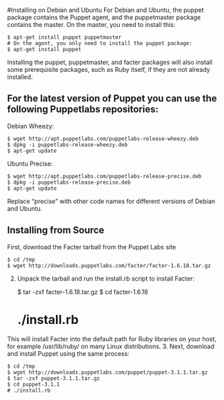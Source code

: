 #Installing on Debian and Ubuntu
For Debian and Ubuntu, the puppet package contains the Puppet agent, and the puppetmaster package contains the
master. On the master, you need to install this:
	
	$ apt-get install puppet puppetmaster
	# On the agent, you only need to install the puppet package:
	$ apt-get install puppet

Installing the puppet, puppetmaster, and facter packages will also install some prerequisite packages, such
as Ruby itself, if they are not already installed.

<h2> For the latest version of Puppet you can use the following Puppetlabs repositories:</h2>
Debian Wheezy:

	$ wget http://apt.puppetlabs.com/puppetlabs-release-wheezy.deb
	$ dpkg -i puppetlabs-release-wheezy.deb
	$ apt-get update

Ubuntu Precise:

	$ wget http://apt.puppetlabs.com/puppetlabs-release-precise.deb
	$ dpkg -i puppetlabs-release-precise.deb
	$ apt-get update
Replace “precise” with other code names for different versions of Debian and Ubuntu.

<h2> Installing from Source </h2>

First, download the Facter tarball from the Puppet Labs site

	$ cd /tmp
	$ wget http://downloads.puppetlabs.com/facter/facter-1.6.18.tar.gz
2. Unpack the tarball and run the install.rb script to install Facter:

	$ tar -zxf facter-1.6.18.tar.gz
	$ cd facter-1.6.18
	# ./install.rb
This will install Facter into the default path for Ruby libraries on your host, for example /usr/lib/ruby/ on many
Linux distributions.
3. Next, download and install Puppet using the same process:

	$ cd /tmp
	$ wget http://downloads.puppetlabs.com/puppet/puppet-3.1.1.tar.gz
	$ tar -zxf puppet-3.1.1.tar.gz
	$ cd puppet-3.1.1
	# ./install.rb

